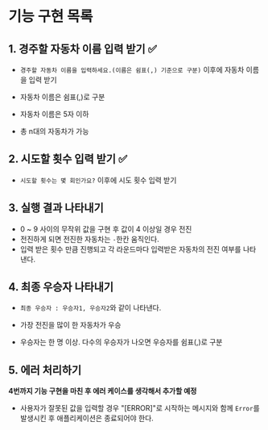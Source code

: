 # 기능 구현 목록

## 1. 경주할 자동차 이름 입력 받기 ✅

- `경주할 자동차 이름을 입력하세요.(이름은 쉼표(,) 기준으로 구분)` 이후에 자동차 이름을 입력 받기

- 자동차 이름은 쉼표(,)로 구분

- 자동차 이름은 5자 이하

- 총 n대의 자동차가 가능

## 2. 시도할 횟수 입력 받기 ✅

- `시도할 횟수는 몇 회인가요?` 이후에 시도 횟수 입력 받기

## 3. 실행 결과 나타내기

- 0 ~ 9 사이의 무작위 값을 구현 후 값이 4 이상일 경우 전진
- 전진하게 되면 전진한 자동차는 `-`한칸 움직인다.
- 입력 받은 횟수 만큼 진행되고 각 라운드마다 입력받은 자동차의 전진 여부를 나타낸다.

## 4. 최종 우승자 나타내기

- `최종 우승자 : 우승자1, 우승자2`와 같이 나타낸다.

- 가장 전진을 많이 한 자동차가 우승
- 우승자는 한 명 이상. 다수의 우승자가 나오면 우승자를 쉼표(,)로 구분

## 5. 에러 처리하기

**4번까지 기능 구현을 마친 후 에러 케이스를 생각해서 추가할 예정**

- 사용자가 잘못된 값을 입력할 경우 "[ERROR]"로 시작하는 메시지와 함께 `Error`를 발생시킨 후 애플리케이션은 종료되어야 한다.
